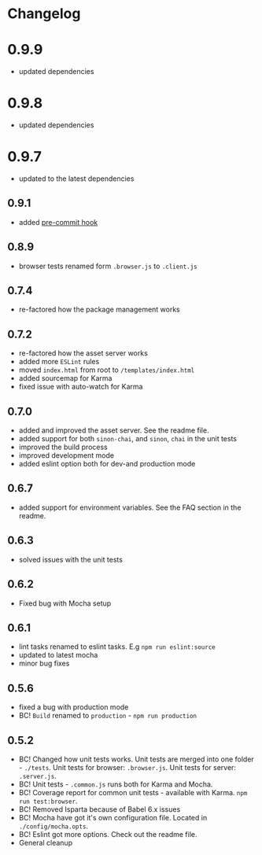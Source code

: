 # Changelog

# 0.9.9
- updated dependencies

# 0.9.8
- updated dependencies

# 0.9.7
- updated to the latest dependencies

## 0.9.1

- added [pre-commit hook](https://www.npmjs.com/package/pre-commit)

## 0.8.9

- browser tests renamed form `.browser.js` to `.client.js`

## 0.7.4
* re-factored how the package management works

## 0.7.2
- re-factored how the asset server works
- added more `ESLint` rules
- moved `index.html` from root to `/templates/index.html`
- added sourcemap for Karma
- fixed issue with auto-watch for Karma

## 0.7.0
* added and improved the asset server. See the readme file.
* added support for both `sinon-chai`, and `sinon`, `chai` in the unit tests
* improved the build process
* improved development mode
* added eslint option both for dev-and production mode

## 0.6.7
* added support for environment variables. See the FAQ section in the readme.

## 0.6.3
* solved issues with the unit tests

## 0.6.2
* Fixed bug with Mocha setup

## 0.6.1
* lint tasks renamed to eslint tasks. E.g `npm run eslint:source`
*  updated to latest mocha
*   minor bug fixes

## 0.5.6
* fixed a bug with production mode
*  BC! `Build` renamed to `production` - `npm run production`

## 0.5.2

- BC! Changed how unit tests works. Unit tests are merged into one folder - `./tests`. Unit tests for browser: `.browser.js`.  Unit tests for server: `.server.js`.
- BC! Unit tests - `.common.js` runs both for Karma and Mocha.
- BC! Coverage report for common unit tests - available with Karma.  `npm run test:browser`.
- BC! Removed Isparta because of Babel 6.x issues
- BC! Mocha have got it's own configuration file. Located in `./config/mocha.opts`.
- BC! Eslint got more options. Check out the readme file.
- General cleanup
